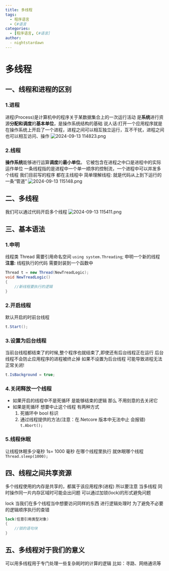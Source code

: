 ```yaml
---
title: 多线程
tags:
  - 程序语言
  - C#语言
categories:
  - [程序语言, C#语言]
author:
  - nightstardawn
---
```


# 多线程

## 一、线程和进程的区别

### 1.进程

进程(Process)是计算机中的程序关于某数据集合上的一次运行活动
是**系统**进行资源**分配和调度**的**基本单位**，是操作系统结构的基础
说人话:打开一个应用程序就是在操作系统上开启了一个进程，进程之间可以相互独立运行，互不干扰，进程之间也可以相互访问、操作
![ 2024-09-13 114823.png](https://s2.loli.net/2024/09/13/9bR1QYgtBPLhXqN.png)

### 2.线程

**操作系统**能够进行运算**调度**的**最小单位**。
它被包含在进程之中口是进程中的实际运作单位
一条线程指的是进程中一个单一顺序的控制流，一个进程中可以并发多个线程
我们目前写的程序 都在主线程中
简单理解线程:
就是代码从上到下运行的一条“管道”
![ 2024-09-13 115148.png](https://s2.loli.net/2024/09/13/uC4hN7yoIgOaTKj.png)

## 二、多线程

我们可以通过代码开启多个线程
![ 2024-09-13 115411.png](https://s2.loli.net/2024/09/13/w3TNBDqa6vJIAYQ.png)

## 三、基本语法

### 1.申明

线程类 Thread
需要引用命名空间 `using system.Threading`;
申明一个新的线程
**注意:** 线程执行的代码 需要封装到一个函数中

```cs
Thread t = new Thread(NewTreadLogic);
void NewTreadLogic()
{
    //新线程要执行的逻辑
}
```

### 2.开启线程

默认开启的时前台线程

```cs
t.Start();
```

### 3.设置为后台线程

当前台线程都结束了的时候,整个程序也就结束了,即使还有后台线程正在运行
后台线程不会防止应用程序的进程被终止掉
如果不设置为后台线程 可能导致进程无法正常关闭!

```cs
t.IsBackground = true;
```

### 4.关闭释放一个线程

- 如果开启的线程中不是死循环 是能够结束的逻辑 那么 不用刻意的去关闭它
- 如果是死循环 想要中止这个线程 有两种方式
  1. 死循环中 bool 标识
  2. 通过线程提供的方法(注意：在.Netcore 版本中无法中止 会报错)
     `t.Abort();`

### 5.线程休眠

让线程休眠多少毫秒 1s= 1000 毫秒
在哪个线程里执行 就休眠哪个线程
`Thread.sleep(1000);`

## 四、线程之间共享资源

多个线程使用的内存是共享的，都属于该应用程序(进程)
所以要注意 当多线程 同时操作同一片内存区域时可能会出问题
可以通过加锁(lock)的形式避免问题

lock
当我们在多个线程当中想要访问同样的东西 进行逻辑处理时
为了避免不必要的逻辑顺序执行的查错

```cs
lock(任意引用类型对象)
{
    //锁的语句块
}
```

## 五、多线程对于我们的意义

可以用多线程用于专门处理一些复杂耗时的计算的逻辑
比如：寻路、网络通讯等
